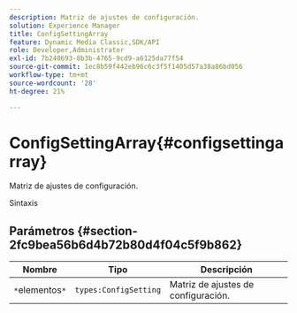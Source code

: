 ```yaml
---
description: Matriz de ajustes de configuración.
solution: Experience Manager
title: ConfigSettingArray
feature: Dynamic Media Classic,SDK/API
role: Developer,Administrator
exl-id: 7b240693-8b3b-4765-9cd9-a6125da77f54
source-git-commit: 1ec8b59f442eb96c6c3f5f1405d57a38a86bd056
workflow-type: tm+mt
source-wordcount: '28'
ht-degree: 21%

---
```


# ConfigSettingArray{#configsettingarray}

Matriz de ajustes de configuración.

Sintaxis

## Parámetros {#section-2fc9bea56b6d4b72b80d4f04c5f9b862}

| Nombre | Tipo | Descripción |
|---|---|---|
| `*`elementos`*` | `types:ConfigSetting` | Matriz de ajustes de configuración. |
